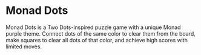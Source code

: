 # Monad Dots

Monad Dots is a Two Dots-inspired puzzle game with a unique Monad purple theme. Connect dots of the same color to clear them from the board, make squares to clear all dots of that color, and achieve high scores with limited moves.
